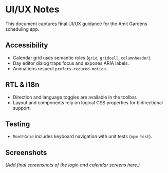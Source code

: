 # UI/UX Notes

This document captures final UI/UX guidance for the Amit Gardens scheduling app.

## Accessibility

- Calendar grid uses semantic roles (`grid`, `gridcell`, `columnheader`).
- Day editor dialog traps focus and exposes ARIA labels.
- Animations respect `prefers-reduced-motion`.

## RTL & i18n

- Direction and language toggles are available in the toolbar.
- Layout and components rely on logical CSS properties for bidirectional support.

## Testing

- `MonthGrid` includes keyboard navigation with unit tests (`npm test`).

## Screenshots

_(Add final screenshots of the login and calendar screens here.)_
